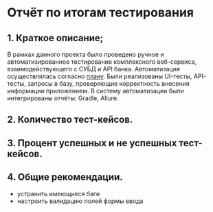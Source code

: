 # Отчёт по итогам тестирования    
## 1. Краткое описание;
В рамках данного проекта было проведено ручное и автоматизированное тестирование комплексного веб-сервиса, взаимодействующего с СУБД и API банка. 
Автоматизация осуществлялась согласно [плану](https://github.com/irzh84/AQA-Diploma/blob/main/Plan.md). 
Были реализованы UI-тесты, API-тесты, запросы в базу, проверяющие корректность внесения информации приложением. В систему автоматизации были интегрированы отчёты: Gradle, Allure.

## 2. Количество тест-кейсов.
## 3. Процент успешных и не успешных тест-кейсов.
## 4. Общие рекомендации.
- устранить имеющиеся баги
- настроить валидацию полей формы ввода 




 
